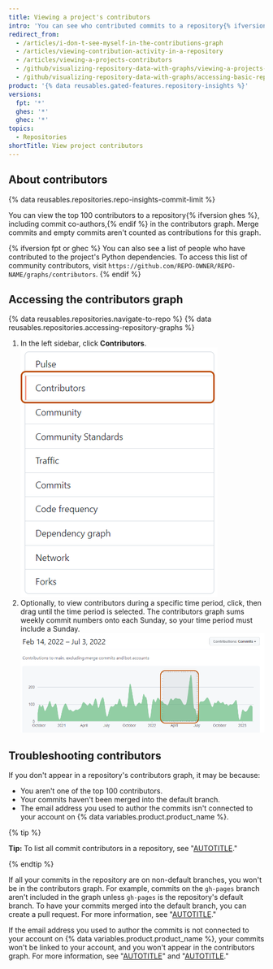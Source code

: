 ```yaml
---
title: Viewing a project's contributors
intro: 'You can see who contributed commits to a repository{% ifversion fpt or ghec %} and its dependencies{% endif %}.'
redirect_from:
  - /articles/i-don-t-see-myself-in-the-contributions-graph
  - /articles/viewing-contribution-activity-in-a-repository
  - /articles/viewing-a-projects-contributors
  - /github/visualizing-repository-data-with-graphs/viewing-a-projects-contributors
  - /github/visualizing-repository-data-with-graphs/accessing-basic-repository-data/viewing-a-projects-contributors
product: '{% data reusables.gated-features.repository-insights %}'
versions:
  fpt: '*'
  ghes: '*'
  ghec: '*'
topics:
  - Repositories
shortTitle: View project contributors
---
```

## About contributors

{% data reusables.repositories.repo-insights-commit-limit %}

You can view the top 100 contributors to a repository{% ifversion ghes %}, including commit co-authors,{% endif %} in the contributors graph. Merge commits and empty commits aren't counted as contributions for this graph.

{% ifversion fpt or ghec %}
You can also see a list of people who have contributed to the project's Python dependencies. To access this list of community contributors, visit `https://github.com/REPO-OWNER/REPO-NAME/graphs/contributors`.
{% endif %}

## Accessing the contributors graph

{% data reusables.repositories.navigate-to-repo %}
{% data reusables.repositories.accessing-repository-graphs %}
1. In the left sidebar, click **Contributors**.
   ![Screenshot of the "Contributors" tab. The tab is highlighted with a dark orange outline.](/assets/images/help/graphs/contributors-tab.png)
1. Optionally, to view contributors during a specific time period, click, then drag until the time period is selected. The contributors graph sums weekly commit numbers onto each Sunday, so your time period must include a Sunday.
   ![Screenshot of a selection of a specific time period in the contributors graph. The selection is highlighted with a dark orange outline.](/assets/images/help/graphs/repo-contributors-click-drag-graph.png)

## Troubleshooting contributors

If you don't appear in a repository's contributors graph, it may be because:
* You aren't one of the top 100 contributors.
* Your commits haven't been merged into the default branch.
* The email address you used to author the commits isn't connected to your account on {% data variables.product.product_name %}.

{% tip %}

**Tip:** To list all commit contributors in a repository, see "[AUTOTITLE](/rest/repos/repos#list-repository-contributors)."

{% endtip %}

If all your commits in the repository are on non-default branches, you won't be in the contributors graph. For example, commits on the `gh-pages` branch aren't included in the graph unless `gh-pages` is the repository's default branch. To have your commits merged into the default branch, you can create a pull request. For more information, see "[AUTOTITLE](/pull-requests/collaborating-with-pull-requests/proposing-changes-to-your-work-with-pull-requests/about-pull-requests)."

If the email address you used to author the commits is not connected to your account on {% data variables.product.product_name %}, your commits won't be linked to your account, and you won't appear in the contributors graph. For more information, see "[AUTOTITLE](/account-and-profile/setting-up-and-managing-your-personal-account-on-github/managing-email-preferences/setting-your-commit-email-address)" and "[AUTOTITLE](/account-and-profile/setting-up-and-managing-your-personal-account-on-github/managing-email-preferences/adding-an-email-address-to-your-github-account)."
